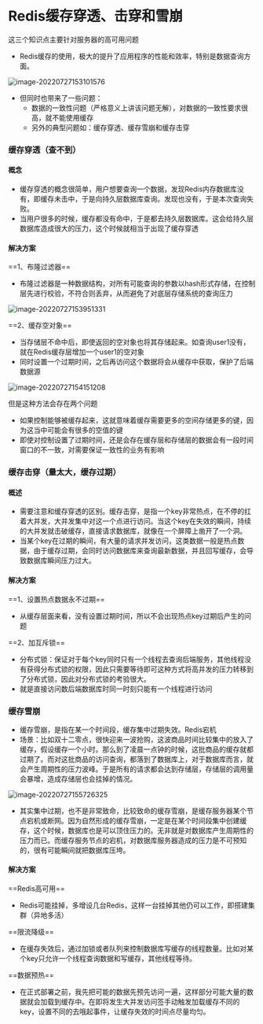 # Redis缓存穿透、击穿和雪崩

这三个知识点主要针对服务器的高可用问题

- Redis缓存的使用，极大的提升了应用程序的性能和效率，特别是数据查询方面。

![image-20220727153101576](C:\Users\mcw\AppData\Roaming\Typora\typora-user-images\image-20220727153101576.png)

- 但同时也带来了一些问题：
  - 数据的一致性问题（严格意义上讲该问题无解），对数据的一致性要求很高，就不能使用缓存
  - 另外的典型问题如：缓存穿透、缓存雪崩和缓存击穿



### 缓存穿透（查不到）

#### 概念

- 缓存穿透的概念很简单，用户想要查询一个数据，发现Redis内存数据库没有，即缓存未击中，于是向持久层数据库查询。发现也没有，于是本次查询失败。
- 当用户很多的时候，缓存都没有命中，于是都去持久层数据库。这会给持久层数据库造成很大的压力，这个时候就相当于出现了缓存穿透



#### 解决方案

==1、布隆过滤器==

- 布隆过滤器是一种数据结构，对所有可能查询的参数以hash形式存储，在控制层先进行校验，不符合则丢弃，从而避免了对底层存储系统的查询压力

![image-20220727153951331](C:\Users\mcw\AppData\Roaming\Typora\typora-user-images\image-20220727153951331.png)



==2、缓存空对象==

- 当存储层不命中后，即使返回的空对象也将其存储起来。如查询user1没有，就在Redis缓存层增加一个user1的空对象
- 同时设置一个过期时间，之后再访问这个数据将会从缓存中获取，保护了后端数据源

![image-20220727154151208](C:\Users\mcw\AppData\Roaming\Typora\typora-user-images\image-20220727154151208.png)

但是这种方法会存在两个问题

- 如果控制能够被缓存起来，这就意味着缓存需要更多的空间存储更多的键，因为这当中可能会有很多的空值的键
- 即使对控制设置了过期时间，还是会存在缓存层和存储层的数据会有一段时间窗口的不一致，对需要保证一致性的业务有影响



### 缓存击穿（量太大，缓存过期）

#### 概述

- 需要注意和缓存穿透的区别。缓存击穿，是指一个key非常热点，在不停的扛着大并发，大并发集中对这一个点进行访问。当这个key在失效的瞬间，持续的大并发就击破缓存，直接请求数据库，就像在一个屏障上凿开了一个洞。
- 当某个key在过期的瞬间，有大量的请求并发访问，这类数据一般是热点数据，由于缓存过期，会同时访问数据库来查询最新数据，并且回写缓存，会导致数据库瞬间压力过大。



#### 解决方案

==1、设置热点数据永不过期==

- 从缓存层面来看，没有设置过期时间，所以不会出现热点key过期后产生的问题

==2、加互斥锁==

- 分布式锁：保证对于每个key同时只有一个线程去查询后端服务，其他线程没有获得分布式锁的权限，因此只需要等待即可这种方式将高并发的压力转移到了分布式锁，因此对分布式锁的考验很大。
- 就是直接访问数后端数据库时同一时刻只能有一个线程进行访问



### 缓存雪崩

- 缓存雪崩，是指在某一个时间段，缓存集中过期失效。Redis宕机
- 场景：比如双十二零点，很快迎来一波抢购，这波商品时间比较集中的放入了缓存，假设缓存一个小时。那么到了凌晨一点钟的时候，这批商品的缓存就都过期了。而对这批商品的访问查询，都落到了数据库上，对于数据库而言，就会产生周期性的压力波峰。于是所有的请求都会达到存储层，存储层的调用量会暴增，造成存储层也会挂掉的情况。

![image-20220727155726325](C:\Users\mcw\AppData\Roaming\Typora\typora-user-images\image-20220727155726325.png)

- 其实集中过期，也不是非常致命，比较致命的缓存雪崩，是缓存服务器某个节点宕机或断网。因为自然形成的缓存雪崩，一定是在某个时间段集中创建缓存，这个时候，数据库也是可以顶住压力的。无非就是对数据库产生周期性的压力而已。而缓存服务节点的宕机，对数据库服务器造成的压力是不可预知的，很有可能瞬间就把数据库压垮。



#### 解决方案

==Redis高可用==

- Redis可能挂掉，多增设几台Redis，这样一台挂掉其他仍可以工作，即搭建集群（异地多活）

==限流降级==

- 在缓存失效后，通过加锁或者队列来控制数据库写缓存的线程数量。比如对某个key只允许一个线程查询数据和写缓存，其他线程等待。

==数据预热==

- 在正式部署之前，我先把可能的数据先预先访问一遍，这样部分可能大量的数据就会加载到缓存中。在即将发生大并发访问签手动触发加载缓存不同的key，设置不同的去哦起事件，让缓存失效的时间点尽量均匀。